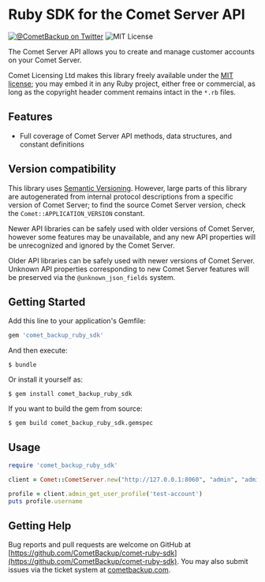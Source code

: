 # Ruby SDK for the Comet Server API

[![@CometBackup on Twitter](https://img.shields.io/badge/twitter-%40CometBackup-blue.svg?style=flat)](https://twitter.com/CometBackup)
![MIT License](https://img.shields.io/packagist/l/cometbackup/comet-php-sdk.svg)

The Comet Server API allows you to create and manage customer accounts on your Comet Server.

Comet Licensing Ltd makes this library freely available under the [MIT license](https://spdx.org/licenses/MIT.html); you may embed it in any Ruby project, either free or commercial, as long as the copyright header comment remains intact in the `*.rb` files.

## Features

- Full coverage of Comet Server API methods, data structures, and constant definitions

## Version compatibility

This library uses [Semantic Versioning](https://semver.org/). However, large parts of this library are autogenerated from internal protocol descriptions from a specific version of Comet Server; to find the source Comet Server version, check the `Comet::APPLICATION_VERSION` constant.

Newer API libraries can be safely used with older versions of Comet Server, however some features may be unavailable, and any new API properties will be unrecognized and ignored by the Comet Server.

Older API libraries can be safely used with newer versions of Comet Server. Unknown API properties corresponding to new Comet Server features will be preserved via the `@unknown_json_fields` system.

## Getting Started

Add this line to your application's Gemfile:

```ruby
gem 'comet_backup_ruby_sdk'
```

And then execute:

    $ bundle

Or install it yourself as:

    $ gem install comet_backup_ruby_sdk

If you want to build the gem from source:

    $ gem build comet_backup_ruby_sdk.gemspec

## Usage

```ruby
require 'comet_backup_ruby_sdk'

client = Comet::CometServer.new("http://127.0.0.1:8060", "admin", "admin")

profile = client.admin_get_user_profile('test-account')
puts profile.username
```

## Getting Help

Bug reports and pull requests are welcome on GitHub at [https://github.com/CometBackup/comet-ruby-sdk](https://github.com/CometBackup/comet-ruby-sdk). You may also submit issues via the ticket system at [cometbackup.com](https://cometbackup.com/).


